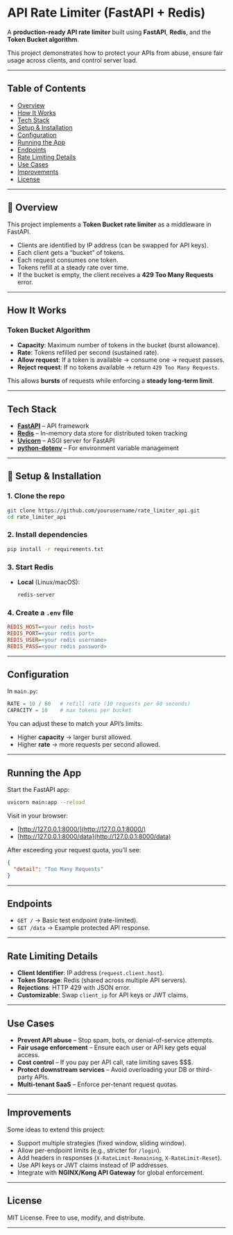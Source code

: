 # API Rate Limiter (FastAPI + Redis)

A **production-ready API rate limiter** built using **FastAPI**, **Redis**, and the **Token Bucket algorithm**.

This project demonstrates how to protect your APIs from abuse, ensure fair usage across clients, and control server load.

---

## Table of Contents

* [Overview](#overview)
* [How It Works](#how-it-works)
* [Tech Stack](#tech-stack)
* [Setup & Installation](#setup--installation)
* [Configuration](#configuration)
* [Running the App](#running-the-app)
* [Endpoints](#endpoints)
* [Rate Limiting Details](#rate-limiting-details)
* [Use Cases](#use-cases)
* [Improvements](#improvements)
* [License](#license)

---

## 📝 Overview

This project implements a **Token Bucket rate limiter** as a middleware in FastAPI.

* Clients are identified by IP address (can be swapped for API keys).
* Each client gets a “bucket” of tokens.
* Each request consumes one token.
* Tokens refill at a steady rate over time.
* If the bucket is empty, the client receives a **429 Too Many Requests** error.

---

## How It Works

### Token Bucket Algorithm

* **Capacity**: Maximum number of tokens in the bucket (burst allowance).
* **Rate**: Tokens refilled per second (sustained rate).
* **Allow request**: If a token is available → consume one → request passes.
* **Reject request**: If no tokens available → return `429 Too Many Requests`.

This allows **bursts** of requests while enforcing a **steady long-term limit**.

---

## Tech Stack

* **[FastAPI](https://fastapi.tiangolo.com/)** – API framework
* **[Redis](https://redis.io/)** – In-memory data store for distributed token tracking
* **[Uvicorn](https://www.uvicorn.org/)** – ASGI server for FastAPI
* **[python-dotenv](https://pypi.org/project/python-dotenv/)** – For environment variable management

---

## 🚀 Setup & Installation

### 1. Clone the repo

```bash
git clone https://github.com/yourusername/rate_limiter_api.git
cd rate_limiter_api
```

### 2. Install dependencies

```bash
pip install -r requirements.txt
```

### 3. Start Redis

* **Local** (Linux/macOS):

  ```bash
  redis-server
  ```
<!-- * **Docker**:

  ```bash
  docker run -d --name redis -p 6379:6379 redis
  ``` -->

### 4. Create a `.env` file

```ini
REDIS_HOST=<your redis host>
REDIS_PORT=<your redis port>
REDIS_USER=<your redis username>
REDIS_PASS=<your redis password>
```

---

## Configuration

In `main.py`:

```python
RATE = 10 / 60   # refill rate (10 requests per 60 seconds)
CAPACITY = 10    # max tokens per bucket
```

You can adjust these to match your API’s limits:

* Higher **capacity** → larger burst allowed.
* Higher **rate** → more requests per second allowed.

---

## Running the App

Start the FastAPI app:

```bash
uvicorn main:app --reload
```

Visit in your browser:

* [http://127.0.0.1:8000/](http://127.0.0.1:8000/)
* [http://127.0.0.1:8000/data](http://127.0.0.1:8000/data)

After exceeding your request quota, you’ll see:

```json
{
  "detail": "Too Many Requests"
}
```

---

## Endpoints

* `GET /` → Basic test endpoint (rate-limited).
* `GET /data` → Example protected API response.

---

## Rate Limiting Details

* **Client Identifier**: IP address (`request.client.host`).
* **Token Storage**: Redis (shared across multiple API servers).
* **Rejections**: HTTP 429 with JSON error.
* **Customizable**: Swap `client_ip` for API keys or JWT claims.

---

## Use Cases

* **Prevent API abuse** – Stop spam, bots, or denial-of-service attempts.
* **Fair usage enforcement** – Ensure each user or API key gets equal access.
* **Cost control** – If you pay per API call, rate limiting saves \$\$\$.
* **Protect downstream services** – Avoid overloading your DB or third-party APIs.
* **Multi-tenant SaaS** – Enforce per-tenant request quotas.

---

## Improvements

Some ideas to extend this project:

* Support multiple strategies (fixed window, sliding window).
* Allow per-endpoint limits (e.g., stricter for `/login`).
* Add headers in responses (`X-RateLimit-Remaining`, `X-RateLimit-Reset`).
* Use API keys or JWT claims instead of IP addresses.
* Integrate with **NGINX/Kong API Gateway** for global enforcement.

---

## License

MIT License. Free to use, modify, and distribute.

---
